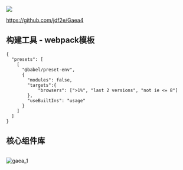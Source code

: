 ![](E:\self\记录\myNotes\images\gaea_2.png)

 https://github.com/jdf2e/Gaea4





## 构建工具 - webpack模板

```
{
  "presets": [
    [
      "@babel/preset-env",
      {
      	"modules": false,
		"targets":{
            "browsers": [">1%", "last 2 versions", "not ie <= 8"]
		},
        "useBuiltIns": "usage"
      }
    ]
  ]
}
```



## 核心组件库

![]()

![gaea_1](E:\self\记录\myNotes\images\gaea_1.png)

## 